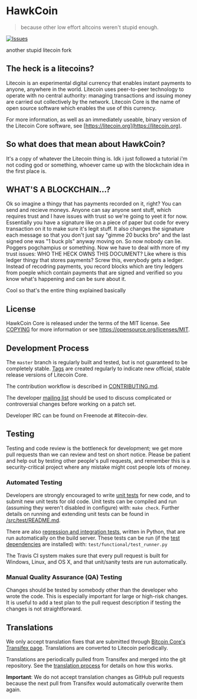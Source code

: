 HawkCoin
=====================================
> because other low effort altcoins weren't stupid enough.

[![Issues](https://img.shields.io/github/issues/hotcocoaNcode/HawkCoin?style=for-the-badge)](https://img.shields.io/github/issues/hotcocoaNcode/HawkCoin?style=for-the-badge)
<!--- [![Build Status](https://travis-ci.org/litecoin-project/litecoin.svg?branch=master)](https://travis-ci.org/litecoin-project/litecoin)

 Sorry! will add once done refactoring blockchain :P

--->

another stupid litecoin fork

The heck is a litecoins?
----------------

Litecoin is an experimental digital currency that enables instant payments to
anyone, anywhere in the world. Litecoin uses peer-to-peer technology to operate
with no central authority: managing transactions and issuing money are carried
out collectively by the network. Litecoin Core is the name of open source
software which enables the use of this currency.

For more information, as well as an immediately useable, binary version of
the Litecoin Core software, see [https://litecoin.org](https://litecoin.org).

So what does that mean about HawkCoin?
--------------------------------------

It's a copy of whatever the Litecoin thing is. Idk i just followed a tutorial i'm not coding god or something, whoever came up with the blockchain idea in the first place is.

WHAT'S A BLOCKCHAIN...?
---

Ok so imagine a thingy that has payments recorded on it, right? You can send and recieve moneys. Anyone can say anyone sent stuff, which requires trust and I have issues with trust so we're going to yeet it for now. Essentially you have a signature like on a piece of paper but code for every transaction on it to make sure it's legit stuff. It also changes the signature each message so that you don't just say "gimme 20 bucks bro" and the last signed one was "1 buck pls" anyway moving on. So now nobody can lie. Poggers pogchampius or something. Now we have to deal with more of my trust issues: WHO THE HECK OWNS THIS DOCUMENT? Like where is this ledger thingy that stores payments? Screw this, everybody gets a ledger. Instead of recodring payments, you record blocks which are tiny ledgers from poeple which contain payments that are signed and verified so you know what's happening and can be sure about it.

Cool so that's the entire thing explained basically

License
-------

HawkCoin Core is released under the terms of the MIT license. See [COPYING](COPYING) for more
information or see https://opensource.org/licenses/MIT.

Development Process
-------------------

The `master` branch is regularly built and tested, but is not guaranteed to be
completely stable. [Tags](https://github.com/litecoin-project/litecoin/tags) are created
regularly to indicate new official, stable release versions of Litecoin Core.

The contribution workflow is described in [CONTRIBUTING.md](CONTRIBUTING.md).

The developer [mailing list](https://groups.google.com/forum/#!forum/litecoin-dev)
should be used to discuss complicated or controversial changes before working
on a patch set.

Developer IRC can be found on Freenode at #litecoin-dev.

Testing
-------

Testing and code review is the bottleneck for development; we get more pull
requests than we can review and test on short notice. Please be patient and help out by testing
other people's pull requests, and remember this is a security-critical project where any mistake might cost people
lots of money.

### Automated Testing

Developers are strongly encouraged to write [unit tests](src/test/README.md) for new code, and to
submit new unit tests for old code. Unit tests can be compiled and run
(assuming they weren't disabled in configure) with: `make check`. Further details on running
and extending unit tests can be found in [/src/test/README.md](/src/test/README.md).

There are also [regression and integration tests](/test), written
in Python, that are run automatically on the build server.
These tests can be run (if the [test dependencies](/test) are installed) with: `test/functional/test_runner.py`

The Travis CI system makes sure that every pull request is built for Windows, Linux, and OS X, and that unit/sanity tests are run automatically.

### Manual Quality Assurance (QA) Testing

Changes should be tested by somebody other than the developer who wrote the
code. This is especially important for large or high-risk changes. It is useful
to add a test plan to the pull request description if testing the changes is
not straightforward.

Translations
------------

We only accept translation fixes that are submitted through [Bitcoin Core's Transifex page](https://www.transifex.com/projects/p/bitcoin/).
Translations are converted to Litecoin periodically.

Translations are periodically pulled from Transifex and merged into the git repository. See the
[translation process](doc/translation_process.md) for details on how this works.

**Important**: We do not accept translation changes as GitHub pull requests because the next
pull from Transifex would automatically overwrite them again.
